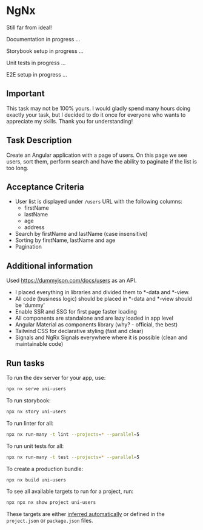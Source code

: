# NgNx

Still far from ideal!

Documentation in progress ...

Storybook setup in progress ...

Unit tests in progress ...

E2E setup in progress ...

## Important

This task may not be 100% yours. I would gladly spend many hours doing exactly your task, but I decided to do it once for everyone who wants to appreciate my skills. Thank you for understanding!

## Task Description

Create an Angular application with a page of users. On this page we see users, sort them, perform search and have the ability to paginate if the list is too long.

## Acceptance Criteria

- User list is displayed under `/users` URL with the following columns:
  - firstName
  - lastName
  - age
  - address
- Search by firstName and lastName (case insensitive)
- Sorting by firstName, lastName and age
- Pagination

## Additional information

Used https://dummyjson.com/docs/users as an API.

- I placed everything in libraries and divided them to *-data and *-view.
- All code (business logic) should be placed in *-data and *-view should be 'dummy'
- Enable SSR and SSG for first page faster loading
- All components are standalone and are lazy loaded in app level
- Angular Material as components library (why? - official, the best)
- Tailwind CSS for declarative styling (fast and clear)
- Signals and NgRx Signals everywhere where it is possible (clean and maintainable code)

## Run tasks

To run the dev server for your app, use:

```sh
npx nx serve uni-users
```

To run storybook:

```sh
npx nx story uni-users
```

To run linter for all:

```sh
npx nx run-many -t lint --projects=* --parallel=5
```

To run unit tests for all:

```sh
npx nx run-many -t test --projects=* --parallel=5
```

To create a production bundle:

```sh
npx nx build uni-users
```

To see all available targets to run for a project, run:

```sh
npx npx nx show project uni-users
```

These targets are either [inferred automatically](https://nx.dev/concepts/inferred-tasks?utm_source=nx_project&utm_medium=readme&utm_campaign=nx_projects) or defined in the `project.json` or `package.json` files.
